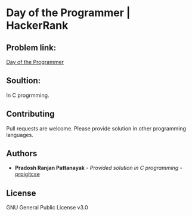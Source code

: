 # Day of the Programmer | HackerRank

## Problem link:
[Day of the Programmer](https://www.hackerrank.com/challenges/day-of-the-programmer/problem)

## Soultion:
In C progrmming.

## Contributing
Pull requests are welcome. Please provide solution in other programming languages.

## Authors

* **Pradosh Ranjan Pattanayak** - *Provided solution in C programming* - [prpigitcse](https://github.com/prpigitcse)

## License
GNU General Public License v3.0
